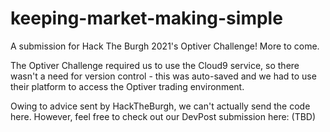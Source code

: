 # keeping-market-making-simple
A submission for Hack The Burgh 2021's Optiver Challenge! More to come.

The Optiver Challenge required us to use the Cloud9 service, so there wasn't a need for version control - this was auto-saved and we had to use their platform to access the Optiver trading environment.

Owing to advice sent by HackTheBurgh, we can't actually send the code here. However, feel free to check out our DevPost submission here: (TBD)
